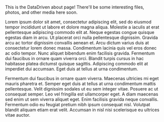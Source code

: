 This is the DataDriven about page! There'll be some interesting files, photos, and other media here soon. 

Lorem ipsum dolor sit amet, consectetur adipiscing elit, sed do eiusmod tempor incididunt ut labore et dolore magna aliqua. Molestie a iaculis at erat pellentesque adipiscing commodo elit at. Neque egestas congue quisque egestas diam in arcu. Ut placerat orci nulla pellentesque dignissim. Gravida arcu ac tortor dignissim convallis aenean et. Arcu dictum varius duis at consectetur lorem donec massa. Condimentum lacinia quis vel eros donec ac odio tempor. Nunc aliquet bibendum enim facilisis gravida. Fermentum dui faucibus in ornare quam viverra orci. Blandit turpis cursus in hac habitasse platea dictumst quisque sagittis. Adipiscing commodo elit at imperdiet dui accumsan. Eget duis at tellus at urna condimentum.

Fermentum dui faucibus in ornare quam viverra. Maecenas ultricies mi eget mauris pharetra et. Semper eget duis at tellus at urna condimentum mattis pellentesque. Velit dignissim sodales ut eu sem integer vitae. Posuere ac ut consequat semper. Leo vel fringilla est ullamcorper eget. A diam maecenas sed enim ut sem viverra aliquet eget. Enim facilisis gravida neque convallis. Fermentum odio eu feugiat pretium nibh ipsum consequat nisl. Volutpat blandit aliquam etiam erat velit. Accumsan in nisl nisi scelerisque eu ultrices vitae auctor.
